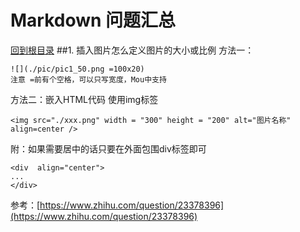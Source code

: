 Markdown 问题汇总
=====
[回到根目录](./README.md)
##1. 插入图片怎么定义图片的大小或比例
方法一：

	![](./pic/pic1_50.png =100x20)
	注意 =前有个空格，可以只写宽度，Mou中支持
方法二：嵌入HTML代码
使用img标签

 	<img src="./xxx.png" width = "300" height = "200" alt="图片名称" align=center />

附：如果需要居中的话只要在外面包围div标签即可

	<div  align="center">    
	...
	</div>
参考：[https://www.zhihu.com/question/23378396](https://www.zhihu.com/question/23378396)